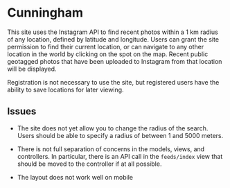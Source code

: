 # Cunningham

This site uses the Instagram API to find recent photos within a 1 km radius of any location, defined by latitude and longitude. Users can grant the site permission to find their current location, or can navigate to any other location in the world by clicking on the spot on the map. Recent public geotagged photos that have been uploaded to Instagram from that location will be displayed.

Registration is not necessary to use the site, but registered users have the ability to save locations for later viewing.

## Issues

* The site does not yet allow you to change the radius of the search. Users should be able to specify a radius of between 1 and 5000 meters.

* There is not full separation of concerns in the models, views, and controllers. In particular, there is an API call in the `feeds/index` view that should be moved to the controller if at all possible.

* The layout does not work well on mobile

